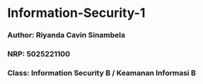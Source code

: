 # Information-Security-1

### Author: Riyanda Cavin Sinambela

### NRP: 5025221100

### Class: Information Security B / Keamanan Informasi B
